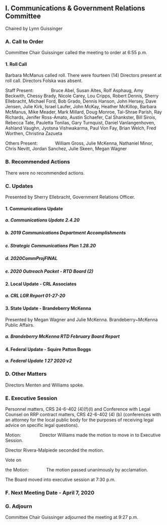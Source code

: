 ## I. Communications & Government Relations Committee

Chaired by Lynn Guissinger

### A. Call to Order

Committee Chair Guissinger called the meeting to order at 6:55 p.m.

#### 1. Roll Call

Barbara McManus called roll. There were fourteen (14) Directors present at roll call. Directors Folska was absent.

Staff Present:              Bruce Abel, Susan Altes, Rolf Asphaug, Amy Beckwith, Chessy Brady, Nicole Carey, Lou Cripps, Robert Dennis, Sherry Ellebracht, Michael Ford, Bob Grado, Dennis Hanson, John Hersey, Dave Jensen, Julie Kirk, Israel Laufer, John McKay, Heather McKillop, Barbara McManus, Mike Meader, Mark Millard, Doug Monroe, Tai-Shrae Parish, Ray Richards, Jenifer Ross-Amato, Austin Schaefer, Cal Shankster, Bill Sirois, Rebecca Tate, Pauletta Tonilas, Gary Turnquist, Daniel Vanlangenhoven, Ashland Vaughn, Jyotsna Vishwakarma, Paul Von Fay, Brian Welch, Fred Worthen, Christina Zazueta

Others Present:              William Gross, Julie McKenna, Nathaniel Minor, Chris Nevitt, Jordan Sanchez, Julie Skeen, Megan Wagner

### B. Recommended Actions

There were no recommended actions.

### C. Updates

Presented by Sherry Ellebracht, Government Relations Officer.

#### 1. Communications Update

##### a. Communications Update 2.4.20

##### b. 2019 Communications Department Accomplishments

##### c. Strategic Communications Plan 1.28.20

##### d. 2020CommProjFINAL

##### e. 2020 Outreach Packet - RTD Board (2)

#### 2. Local Update  -  CRL  Associates

##### a. CRL LGR Report 01-27-20

#### 3. State Update - Brandeberry McKenna

Presented by Megan Wagner and Julie McKenna. Brandeberry~McKenna Public Affairs.

##### a. Brandeberry McKenna RTD February Board Report

#### 4. Federal Update - Squire Patton Boggs

##### a. Federal Update 1 27 2020 v2

### D. Other Matters

Directors Menten and Williams spoke.

### E. Executive Session

Personnel matters, CRS 24-6-402 (4)(f)(I) and Conference with Legal Counsel on RRP contract matters, CRS 42-6-402 (4) (b) (conferences with an attorney for the local public body for the purposes of receiving legal advice on specific legal questions).

Motion:               Director Williams made the motion to move in to Executive Session.

Director Rivera-Malpiede seconded the motion.

Vote on

the Motion:              The motion passed unanimously by acclamation.

The Board moved into executive session at 7:30 p.m.

### F. Next Meeting Date -  April 7, 2020

### G. Adjourn

Committee Chair Guissinger adjourned the meeting at 9:27 p.m.